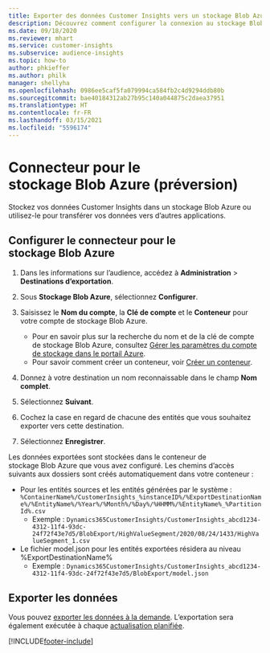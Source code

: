 ```yaml
---
title: Exporter des données Customer Insights vers un stockage Blob Azure
description: Découvrez comment configurer la connexion au stockage Blob Azure.
ms.date: 09/18/2020
ms.reviewer: mhart
ms.service: customer-insights
ms.subservice: audience-insights
ms.topic: how-to
author: phkieffer
ms.author: philk
manager: shellyha
ms.openlocfilehash: 0986ee5caf5fa079994ca584fb2c4d9294ddb80b
ms.sourcegitcommit: bae40184312ab27b95c140a044875c2daea37951
ms.translationtype: HT
ms.contentlocale: fr-FR
ms.lasthandoff: 03/15/2021
ms.locfileid: "5596174"
---
```

# <a name="connector-for-azure-blob-storage-preview"></a>Connecteur pour le stockage Blob Azure (préversion)

Stockez vos données Customer Insights dans un stockage Blob Azure ou utilisez-le pour transférer vos données vers d’autres applications.

## <a name="configure-the-connector-for-azure-blob-storage"></a>Configurer le connecteur pour le stockage Blob Azure

1. Dans les informations sur l’audience, accédez à **Administration** > **Destinations d’exportation**.

1. Sous **Stockage Blob Azure**, sélectionnez **Configurer**.

1. Saisissez le **Nom du compte**, la **Clé de compte** et le **Conteneur** pour votre compte de stockage Blob Azure.
    - Pour en savoir plus sur la recherche du nom et de la clé de compte de stockage Blob Azure, consultez [Gérer les paramètres du compte de stockage dans le portail Azure](/azure/storage/common/storage-account-manage).
    - Pour savoir comment créer un conteneur, voir [Créer un conteneur](/azure/storage/blobs/storage-quickstart-blobs-portal#create-a-container).

1. Donnez à votre destination un nom reconnaissable dans le champ **Nom complet**.

1. Sélectionnez **Suivant**.

1. Cochez la case en regard de chacune des entités que vous souhaitez exporter vers cette destination.

1. Sélectionnez **Enregistrer**.

Les données exportées sont stockées dans le conteneur de stockage Blob Azure que vous avez configuré. Les chemins d’accès suivants aux dossiers sont créés automatiquement dans votre conteneur :

- Pour les entités sources et les entités générées par le système : `%ContainerName%/CustomerInsights_%instanceID%/%ExportDestinationName%/%EntityName%/%Year%/%Month%/%Day%/%HHMM%/%EntityName%_%PartitionId%.csv`
  - Exemple : `Dynamics365CustomerInsights/CustomerInsights_abcd1234-4312-11f4-93dc-24f72f43e7d5/BlobExport/HighValueSegment/2020/08/24/1433/HighValueSegment_1.csv`
- Le fichier model.json pour les entités exportées résidera au niveau %ExportDestinationName%
  - Exemple : `Dynamics365CustomerInsights/CustomerInsights_abcd1234-4312-11f4-93dc-24f72f43e7d5/BlobExport/model.json`

## <a name="export-the-data"></a>Exporter les données

Vous pouvez [exporter les données à la demande](export-destinations.md#export-data-on-demand). L’exportation sera également exécutée à chaque [actualisation planifiée](system.md#schedule-tab).


[!INCLUDE[footer-include](../includes/footer-banner.md)]
